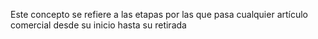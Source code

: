 Este concepto se refiere a las etapas por las que pasa cualquier artículo comercial desde su inicio hasta su retirada  
